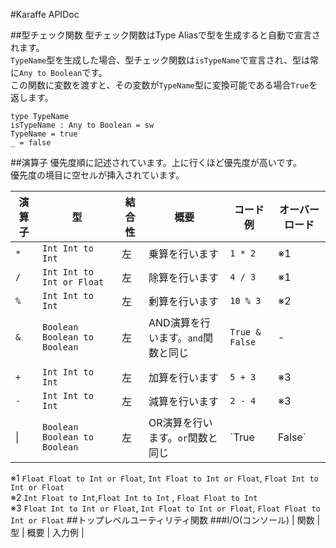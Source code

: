#Karaffe APIDoc

##型チェック関数
型チェック関数はType Aliasで型を生成すると自動で宣言されます。  
`TypeName`型を生成した場合、型チェック関数は`isTypeName`で宣言され、型は常に`Any to Boolean`です。  
この関数に変数を渡すと、その変数が`TypeName`型に変換可能である場合`True`を返します。  
```
type TypeName
isTypeName : Any to Boolean = sw
TypeName = true
_ = false
```

##演算子
優先度順に記述されています。上に行くほど優先度が高いです。  
優先度の境目に空セルが挿入されています。

| 演算子 | 型 | 結合性 | 概要 | コード例 | オーバーロード
|---|---|---|---|---|---|
| `*` | `Int Int to Int` | 左 | 乗算を行います | `1 * 2` |※1
| `/` | `Int Int to Int or Float` | 左 | 除算を行います | `4 / 3` | ※1
| `%` | `Int Int to Int` | 左 | 剰算を行います | `10 % 3` | ※2
| `&` | `Boolean Boolean to Boolean` | 左 | AND演算を行います。`and`関数と同じ | `True & False` | - |
|  |
| `+` | `Int Int to Int` | 左 | 加算を行います | `5 + 3` | ※3
| `-` | `Int Int to Int` | 左 | 減算を行います | `2 - 4` | ※3
| &#x7c; | `Boolean Boolean to Boolean` | 左 | OR演算を行います。`or`関数と同じ | `True | False` | -
※1  `Float Float to Int or Float`, `Int Float to Int or Float`,  `Float Int to Int or Float`  
※2 `Int Float to Int`,`Float Int to Int` , `Float Float to Int`  
※3 `Float Int to Int or Float`, `Int Float to Int or Float`, `Float Float to Int or Float`
##トップレベルユーティリティ関数
###I/O(コンソール)
| 関数 | 型 | 概要 | 入力例 | 